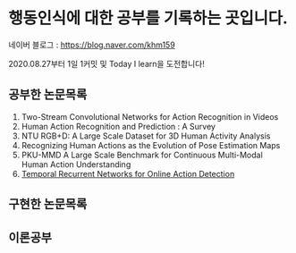 행동인식에 대한 공부를 기록하는 곳입니다.
========================================
네이버 블로그 : https://blog.naver.com/khm159

2020.08.27부터 1일 1커밋 및 Today I learn을 도전합니다!

공부한 논문목록
------

01. Two-Stream Convolutional Networks for Action Recognition in Videos
02. Human Action Recognition and Prediction : A Survey
03. NTU RGB+D: A Large Scale Dataset for 3D Human Activity Analysis
04. Recognizing Human Actions as the Evolution of Pose Estimation Maps
05. PKU-MMD A Large Scale Benchmark for Continuous Multi-Modal Human Action Understanding
06. [Temporal Recurrent Networks for Online Action Detection](https://github.com/khm159/Action-Recognition/2020/Aug/Paper/TRN/TRN.md, "google link")


구현한 논문목록
------

이론공부
------

